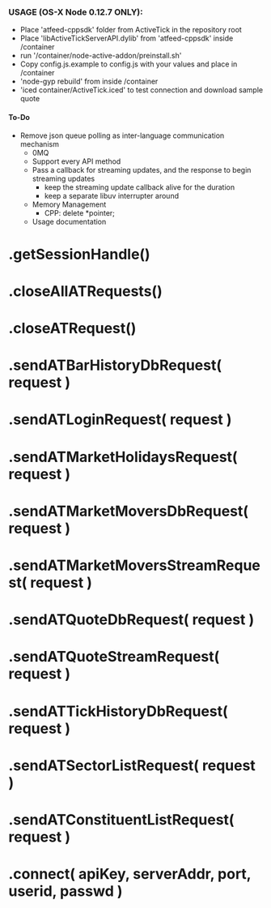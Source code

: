 ### USAGE (OS-X Node 0.12.7 ONLY):
- Place 'atfeed-cppsdk' folder from ActiveTick in the repository root
- Place 'libActiveTickServerAPI.dylib' from 'atfeed-cppsdk' inside /container
- run '/container/node-active-addon/preinstall.sh'
- Copy config.js.example to config.js with your values and place in /container
- 'node-gyp rebuild' from inside /container
- 'iced container/ActiveTick.iced' to test connection and download sample quote

#### To-Do
- Remove json queue polling as inter-language communication mechanism
  - 0MQ
  - Support every API method
  - Pass a callback for streaming updates, and the response to begin streaming updates
    - keep the streaming update callback alive for the duration
    - keep a separate libuv interrupter around
  - Memory Management
    - CPP: delete *pointer;
  - Usage documentation

# .getSessionHandle()
# .closeAllATRequests()
# .closeATRequest()
# .sendATBarHistoryDbRequest( request )
# .sendATLoginRequest( request )
# .sendATMarketHolidaysRequest( request )
# .sendATMarketMoversDbRequest( request )
# .sendATMarketMoversStreamRequest( request )
# .sendATQuoteDbRequest( request )
# .sendATQuoteStreamRequest( request )
# .sendATTickHistoryDbRequest( request )
# .sendATSectorListRequest( request )
# .sendATConstituentListRequest( request )
# .connect( apiKey, serverAddr, port, userid, passwd )